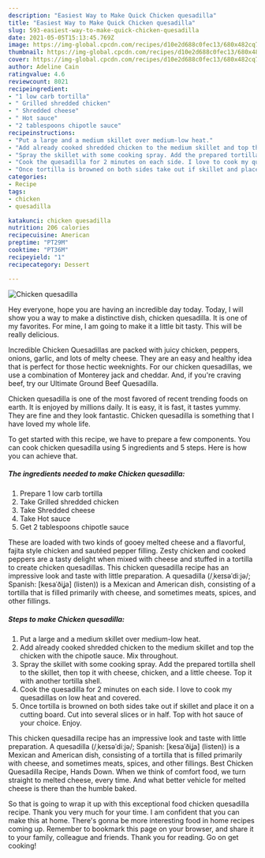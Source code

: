 ```yaml
---
description: "Easiest Way to Make Quick Chicken quesadilla"
title: "Easiest Way to Make Quick Chicken quesadilla"
slug: 593-easiest-way-to-make-quick-chicken-quesadilla
date: 2021-05-05T15:13:45.769Z
image: https://img-global.cpcdn.com/recipes/d10e2d688c0fec13/680x482cq70/chicken-quesadilla-recipe-main-photo.jpg
thumbnail: https://img-global.cpcdn.com/recipes/d10e2d688c0fec13/680x482cq70/chicken-quesadilla-recipe-main-photo.jpg
cover: https://img-global.cpcdn.com/recipes/d10e2d688c0fec13/680x482cq70/chicken-quesadilla-recipe-main-photo.jpg
author: Adeline Cain
ratingvalue: 4.6
reviewcount: 8021
recipeingredient:
- "1 low carb tortilla"
- " Grilled shredded chicken"
- " Shredded cheese"
- " Hot sauce"
- "2 tablespoons chipotle sauce"
recipeinstructions:
- "Put a large and a medium skillet over medium-low heat."
- "Add already cooked shredded chicken to the medium skillet and top the chicken with the chipotle sauce. Mix throughout."
- "Spray the skillet with some cooking spray. Add the prepared tortilla shell to the skillet, then top it with cheese, chicken, and a little cheese. Top it with another tortilla shell."
- "Cook the quesadilla for 2 minutes on each side. I love to cook my quesadillas on low heat and covered."
- "Once tortilla is browned on both sides take out if skillet and place it on a cutting board. Cut into several slices or in half. Top with hot sauce of your choice. Enjoy."
categories:
- Recipe
tags:
- chicken
- quesadilla

katakunci: chicken quesadilla 
nutrition: 206 calories
recipecuisine: American
preptime: "PT29M"
cooktime: "PT36M"
recipeyield: "1"
recipecategory: Dessert

---
```



![Chicken quesadilla](https://img-global.cpcdn.com/recipes/d10e2d688c0fec13/680x482cq70/chicken-quesadilla-recipe-main-photo.jpg)

Hey everyone, hope you are having an incredible day today. Today, I will show you a way to make a distinctive dish, chicken quesadilla. It is one of my favorites. For mine, I am going to make it a little bit tasty. This will be really delicious.

Incredible Chicken Quesadillas are packed with juicy chicken, peppers, onions, garlic, and lots of melty cheese. They are an easy and healthy idea that is perfect for those hectic weeknights. For our chicken quesadillas, we use a combination of Monterey jack and cheddar. And, if you&#39;re craving beef, try our Ultimate Ground Beef Quesadilla.

Chicken quesadilla is one of the most favored of recent trending foods on earth. It is enjoyed by millions daily. It is easy, it is fast, it tastes yummy. They are fine and they look fantastic. Chicken quesadilla is something that I have loved my whole life.


To get started with this recipe, we have to prepare a few components. You can cook chicken quesadilla using 5 ingredients and 5 steps. Here is how you can achieve that.

<!--inarticleads1-->

##### The ingredients needed to make Chicken quesadilla:

1. Prepare 1 low carb tortilla
1. Take  Grilled shredded chicken
1. Take  Shredded cheese
1. Take  Hot sauce
1. Get 2 tablespoons chipotle sauce


These are loaded with two kinds of gooey melted cheese and a flavorful, fajita style chicken and sautéed pepper filling. Zesty chicken and cooked peppers are a tasty delight when mixed with cheese and stuffed in a tortilla to create chicken quesadillas. This chicken quesadilla recipe has an impressive look and taste with little preparation. A quesadilla (/ˌkeɪsəˈdiːjə/; Spanish: [kesaˈðiʝa] (listen)) is a Mexican and American dish, consisting of a tortilla that is filled primarily with cheese, and sometimes meats, spices, and other fillings. 

<!--inarticleads2-->

##### Steps to make Chicken quesadilla:

1. Put a large and a medium skillet over medium-low heat.
1. Add already cooked shredded chicken to the medium skillet and top the chicken with the chipotle sauce. Mix throughout.
1. Spray the skillet with some cooking spray. Add the prepared tortilla shell to the skillet, then top it with cheese, chicken, and a little cheese. Top it with another tortilla shell.
1. Cook the quesadilla for 2 minutes on each side. I love to cook my quesadillas on low heat and covered.
1. Once tortilla is browned on both sides take out if skillet and place it on a cutting board. Cut into several slices or in half. Top with hot sauce of your choice. Enjoy.


This chicken quesadilla recipe has an impressive look and taste with little preparation. A quesadilla (/ˌkeɪsəˈdiːjə/; Spanish: [kesaˈðiʝa] (listen)) is a Mexican and American dish, consisting of a tortilla that is filled primarily with cheese, and sometimes meats, spices, and other fillings. Best Chicken Quesadilla Recipe, Hands Down. When we think of comfort food, we turn straight to melted cheese, every time. And what better vehicle for melted cheese is there than the humble baked. 

So that is going to wrap it up with this exceptional food chicken quesadilla recipe. Thank you very much for your time. I am confident that you can make this at home. There's gonna be more interesting food in home recipes coming up. Remember to bookmark this page on your browser, and share it to your family, colleague and friends. Thank you for reading. Go on get cooking!
